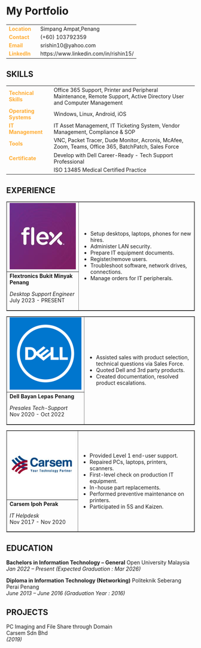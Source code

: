 <!DOCTYPE html>
<html>
<title>Portfolio</title>
<link rel="stylesheet" href="assest/css/styles.css">
<h1>My Portfolio</h1>

<body>
<body  background="img/bg.jpg">
<table>
<tr>
<td style="color:#ffac33 "><b>Location</b></td>
<td>&ensp; Simpang Ampat,Penang</td>
</tr>

<tr>
<td style="color:#ffac33"><b>Contact</b></td>
<td>&ensp; (+60) 103792359</td>
</tr>

<tr>
<td style="color:#ffac33"><b>Email</b></td>
<td>&ensp; srishin10@yahoo.com</td>
</tr>

<tr>
<td style="color:#ffac33"><b>LinkedIn</b></td>
<td>&ensp; https://www.linkedin.com/in/rishin15/</td>
</tr>

</table>

<h2>SKILLS</h2>
<table>
<tr>
<td style="color:#ffac33;"><b>Technical Skills</b></td>
<td>Office 365 Support, Printer and Peripheral Maintenance, Remote Support, Active Directory User and Computer Management</td>
</tr>

<tr>
<td style="color:#ffac33;"><b>Operating Systems</b></td>
<td>Windows, Linux, Android, iOS</td>
</tr>

<tr>
<td style="color:#ffac33;"><b>IT Management</b></td>
<td>IT Asset Management, IT Ticketing System, Vendor Management, Compliance & SOP</td>
</tr>

<tr>
<td style="color:#ffac33;"><b>Tools</b></td>
<td>VNC, Packet Tracer, Dude Monitor, Acronis, McAfee, Zoom, Teams, Office 365, BatchPatch, Sales Force</td>
</tr>

<tr>
<td style="color:#ffac33;"><b>Certificate</b></td>
<td>Develop with Dell Career-Ready - Tech Support Professional</td>
</tr>

<tr>
<td></td>
<td>ISO 13485 Medical Certified Practice</td>
</tr>

</table>

<h2>EXPERIENCE</h2>

<table class="exp-flex-table"; border="1";>

<tr>
<td>
<img class="flex"; src="img\flex.jpg">
</td>

<td rowspan="2">
<ul>
<li>Setup desktops, laptops, phones for new hires.</li>
<li>Administer LAN security.</li>
<li>Prepare IT equipment documents.</li>
<li>Register/remove users.</li>
<li>Troubleshoot software, network drives, connections.</li>
<li>Manage orders for IT peripherals.</li>
</ul>
</td>

</tr>

<td>
<b>Flextronics Bukit Minyak Penang</b><br><p>
<i>Desktop Support Engineer</i><br>
July 2023 - PRESENT
</td>

<table class="exp-dell-table"; border="1";>

<tr>
<td>
<img class="dell"; src="img\dell.jpg">
</td>

<td rowspan="2">
<ul>
<li>Assisted sales with product selection, technical questions via Sales Force.</li>
<li>Quoted Dell and 3rd party products.</li>
<li>Created documentation, resolved product escalations.</li>
</ul>
</td>

</tr>

<td>
<b>Dell Bayan Lepas Penang</b><br><p>
<i>Presales Tech-Support</i><br>
Nov 2020 - Oct 2022
</td>
<p>

</table>

<table class="exp-carsem-table"; border="1";>

<tr>
<td>
<img class="carsem"; src="img\carsem.jpg">
</td>

<td rowspan="2">
<ul>
<li>Provided Level 1 end-user support.</li>
<li>Repaired PCs, laptops, printers, scanners.</li>
<li>First-level check on production IT equipment.</li>
<li>In-house part replacements.</li>
<li>Performed preventive maintenance on printers.</li>
<li>Participated in 5S and Kaizen.
</li>
</ul>
</td>

</tr>

<td>
<b>Carsem Ipoh Perak</b><br><p>
<i>IT Helpdesk</i><br>
Nov 2017 - Nov 2020
</td>
<p>

</table>


<h2>EDUCATION</h2>

<p>
<b>Bachelors in Information Technology – General</b>
Open University Malaysia<br>
<i>Jan 2022 – Present (Expected Graduation : Mar 2026)</i>
</p>
<p>
<b>Diploma in Information Technology (Networking)</b>
Politeknik Seberang Perai Penang<br>
<i>June 2013 – June 2016 (Graduation Year : 2016)</i>
</p>

<h2>PROJECTS</h2>
PC Imaging and File Share through Domain<br>
Carsem Sdn Bhd</br><i>(2019)</i>
</body>
</html>

